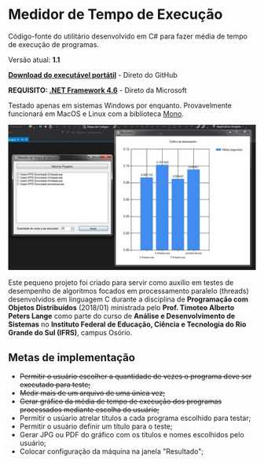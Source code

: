 # Medidor de Tempo de Execução

Código-fonte do utilitário desenvolvido em C# para fazer média de tempo de execução de programas. 

Versão atual: **1.1**

**[Download do executável portátil](https://github.com/agharium/MedidorDeTempoDeExecucao/releases/download/stable/MedidorTempoDeExecucao.exe)** - Direto do GitHub

**REQUISITO: [.NET Framework 4.6](https://download.microsoft.com/download/C/3/A/C3A5200B-D33C-47E9-9D70-2F7C65DAAD94/NDP46-KB3045557-x86-x64-AllOS-ENU.exe)** - Direto da Microsoft

Testado apenas em sistemas Windows por enquanto. Provavelmente funcionará em MacOS e Linux com a biblioteca [Mono](http://www.mono-project.com/).

![Exemplo de execução](exemplo.jpg)

Este pequeno projeto foi criado para servir como auxílio em testes de desempenho de algoritmos focados em processamento paralelo (threads) desenvolvidos em linguagem C durante a disciplina de **Programação com Objetos Distribuídos** (2018/01) ministrada pelo **Prof. Timoteo Alberto Peters Lange** como parte do curso de **Análise e Desenvolvimento de Sistemas** no **Instituto Federal de Educação, Ciência e Tecnologia do Rio Grande do Sul (IFRS)**, campus Osório.

## Metas de implementação

- ~~Permitir o usuário escolher a quantidade de vezes o programa deve ser executado para teste;~~
- ~~Medir mais de um arquivo de uma única vez;~~
- ~~Gerar gráfico da média de tempo de execução dos programas processados mediante escolha do usuário;~~
- Permitir o usúario atrelar títulos a cada programa escolhido para testar;
- Permitir o usuário definir um título para o teste;
- Gerar JPG ou PDF do gráfico com os títulos e nomes escolhidos pelo usuário;
- Colocar configuração da máquina na janela "Resultado";

